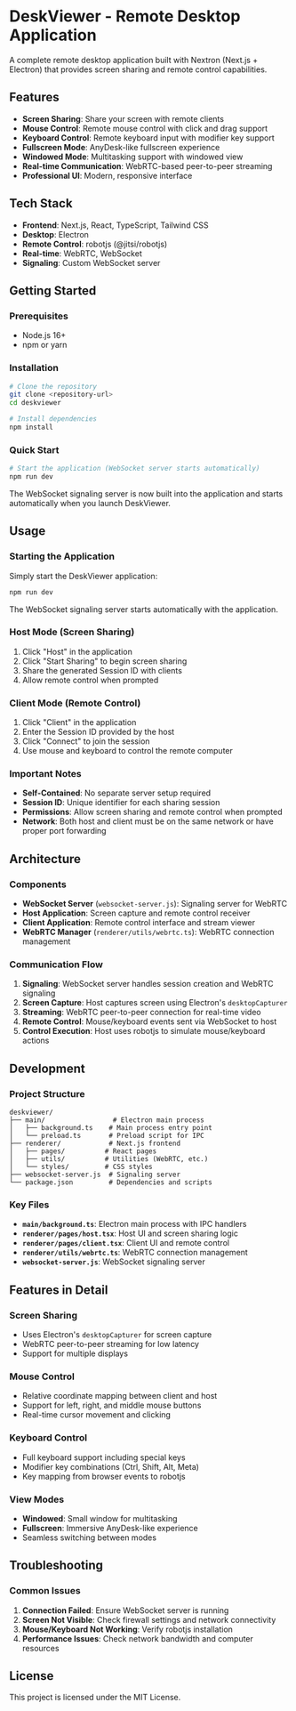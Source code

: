 # DeskViewer - Remote Desktop Application

A complete remote desktop application built with Nextron (Next.js + Electron) that provides screen sharing and remote control capabilities.

## Features

- **Screen Sharing**: Share your screen with remote clients
- **Mouse Control**: Remote mouse control with click and drag support
- **Keyboard Control**: Remote keyboard input with modifier key support
- **Fullscreen Mode**: AnyDesk-like fullscreen experience
- **Windowed Mode**: Multitasking support with windowed view
- **Real-time Communication**: WebRTC-based peer-to-peer streaming
- **Professional UI**: Modern, responsive interface

## Tech Stack

- **Frontend**: Next.js, React, TypeScript, Tailwind CSS
- **Desktop**: Electron
- **Remote Control**: robotjs (@jitsi/robotjs)
- **Real-time**: WebRTC, WebSocket
- **Signaling**: Custom WebSocket server

## Getting Started

### Prerequisites

- Node.js 16+ 
- npm or yarn

### Installation

```bash
# Clone the repository
git clone <repository-url>
cd deskviewer

# Install dependencies
npm install
```

### Quick Start

```bash
# Start the application (WebSocket server starts automatically)
npm run dev
```

The WebSocket signaling server is now built into the application and starts automatically when you launch DeskViewer.

## Usage

### Starting the Application

Simply start the DeskViewer application:
```bash
npm run dev
```

The WebSocket signaling server starts automatically with the application.

### Host Mode (Screen Sharing)

1. Click "Host" in the application
2. Click "Start Sharing" to begin screen sharing
3. Share the generated Session ID with clients
4. Allow remote control when prompted

### Client Mode (Remote Control)

1. Click "Client" in the application
2. Enter the Session ID provided by the host
3. Click "Connect" to join the session
4. Use mouse and keyboard to control the remote computer

### Important Notes

- **Self-Contained**: No separate server setup required
- **Session ID**: Unique identifier for each sharing session
- **Permissions**: Allow screen sharing and remote control when prompted
- **Network**: Both host and client must be on the same network or have proper port forwarding

## Architecture

### Components

- **WebSocket Server** (`websocket-server.js`): Signaling server for WebRTC
- **Host Application**: Screen capture and remote control receiver
- **Client Application**: Remote control interface and stream viewer
- **WebRTC Manager** (`renderer/utils/webrtc.ts`): WebRTC connection management

### Communication Flow

1. **Signaling**: WebSocket server handles session creation and WebRTC signaling
2. **Screen Capture**: Host captures screen using Electron's `desktopCapturer`
3. **Streaming**: WebRTC peer-to-peer connection for real-time video
4. **Remote Control**: Mouse/keyboard events sent via WebSocket to host
5. **Control Execution**: Host uses robotjs to simulate mouse/keyboard actions

## Development

### Project Structure

```
deskviewer/
├── main/                 # Electron main process
│   ├── background.ts    # Main process entry point
│   └── preload.ts       # Preload script for IPC
├── renderer/            # Next.js frontend
│   ├── pages/          # React pages
│   ├── utils/          # Utilities (WebRTC, etc.)
│   └── styles/         # CSS styles
├── websocket-server.js  # Signaling server
└── package.json         # Dependencies and scripts
```

### Key Files

- **`main/background.ts`**: Electron main process with IPC handlers
- **`renderer/pages/host.tsx`**: Host UI and screen sharing logic
- **`renderer/pages/client.tsx`**: Client UI and remote control
- **`renderer/utils/webrtc.ts`**: WebRTC connection management
- **`websocket-server.js`**: WebSocket signaling server

## Features in Detail

### Screen Sharing
- Uses Electron's `desktopCapturer` for screen capture
- WebRTC peer-to-peer streaming for low latency
- Support for multiple displays

### Mouse Control
- Relative coordinate mapping between client and host
- Support for left, right, and middle mouse buttons
- Real-time cursor movement and clicking

### Keyboard Control
- Full keyboard support including special keys
- Modifier key combinations (Ctrl, Shift, Alt, Meta)
- Key mapping from browser events to robotjs

### View Modes
- **Windowed**: Small window for multitasking
- **Fullscreen**: Immersive AnyDesk-like experience
- Seamless switching between modes

## Troubleshooting

### Common Issues

1. **Connection Failed**: Ensure WebSocket server is running
2. **Screen Not Visible**: Check firewall settings and network connectivity
3. **Mouse/Keyboard Not Working**: Verify robotjs installation
4. **Performance Issues**: Check network bandwidth and computer resources

## License

This project is licensed under the MIT License.
